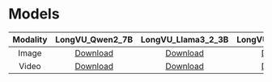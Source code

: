 # Models

| Modality | LongVU_Qwen2_7B | LongVU_Llama3_2_3B | LongVU_Llama3_2_1B
:--------------------------:| :--------------------------:|:--------------------------: |:--------------------------:
| Image | [Download](https://huggingface.co/Vision-CAIR/LongVU_Qwen2_7B_img) | [Download](https://huggingface.co/Vision-CAIR/LongVU_Llama3_2_3B_img) | [Download](https://huggingface.co/Vision-CAIR/LongVU_Llama3_2_1B_img) |
| Video | [Download](https://huggingface.co/Vision-CAIR/LongVU_Qwen2_7B) | [Download](https://huggingface.co/Vision-CAIR/LongVU_Llama3_2_3B) | [Download](https://huggingface.co/Vision-CAIR/LongVU_Llama3_2_1B) |
